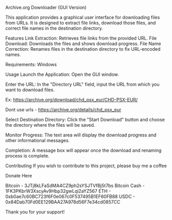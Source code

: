 Archive.org Downloader (GUI Version)

This application provides a graphical user interface for downloading files from URLs. It is designed to extract file links, download those files, and correct file names in the destination directory.

Features
Link Extraction: Retrieves file links from the provided URL.
File Download: Downloads the files and shows download progress.
File Name Correction: Renames files in the destination directory to fix URL-encoded names.

Requirements:
Windows

Usage
Launch the Application: Open the GUI window.

Enter the URL: In the "Directory URL" field, input the URL from which you want to download files.

Ex: https://archive.org/download/chd_psx_eur/CHD-PSX-EUR/

Dont use urls - https://archive.org/details/chd_psx_eur

Select Destination Directory: Click the "Start Download" button and choose the directory where the files will be saved.

Monitor Progress: The text area will display the download progress and other informational messages.

Completion: A message box will appear once the download and renaming process is complete.

Contributing
If you wish to contribute to this project, please buy me a coffee

Donate Here

Bitcoin - 3JTj8kLFaSdMA4CZ9ph2sYSJTVfBj5t7bs
Bitcoin Cash - 1FK3PKbrW3XscyAv9Hbp32gwLqi2aYZ567
ETH - 0xb0ae7c60BC723f6F0e067c0F537495B1EF60FB88
USDC - 0x84Dab70Fd0EE129BAA27A978d56F7e34cd0857CC

Thank you for your support!
